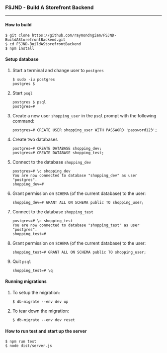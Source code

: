 ### FSJND - Build A Storefront Backend

---

#### How to build

```shell
$ git clone https://github.com/raymondngiam/FSJND-BuildAStorefrontBackend.git
$ cd FSJND-BuildAStorefrontBackend
$ npm install
```

#### Setup database

1. Start a terminal and change user to `postgres`

    ```shell
    $ sudo -iu postgres
    postgres $ 
    ```

1. Start `psql`

    ```shell
    postgres $ psql
    postgres=# 
    ```

1. Create a new user `shopping_user` in the `psql` prompt with the following command:

    ```psql
    postgres=# CREATE USER shopping_user WITH PASSWORD 'password123';
    ```

1. Create two databases

    ```psql
    postgres=# CREATE DATABASE shopping_dev;
    postgres=# CREATE DATABASE shopping_test;
    ```

1. Connect to the database `shopping_dev`

    ```psql
    postgres=# \c shopping_dev
    You are now connected to database "shopping_dev" as user "postgres".
    shopping_dev=#
    ```

1. Grant permission on `SCHEMA` (of the current database) to the user:

    ```psql
    shopping_dev=# GRANT ALL ON SCHEMA public TO shopping_user;
    ```

1. Connect to the database `shopping_test`

    ```psql
    postgres=# \c shopping_test
    You are now connected to database "shopping_test" as user "postgres".
    shopping_test=#
    ```

1. Grant permission on `SCHEMA` (of the current database) to the user:

    ```psql
    shopping_test=# GRANT ALL ON SCHEMA public TO shopping_user;
    ```

1. Quit `psql`

    ```psql
    shopping_test=# \q
    ```

#### Running migrations

1. To setup the migration:

    ```shell
    $ db-migrate --env dev up
    ```

1. To tear down the migration:

    ```shell
    $ db-migrate --env dev reset
    ```

#### How to run test and start up the server

```shell
$ npm run test
$ node dist/server.js
```